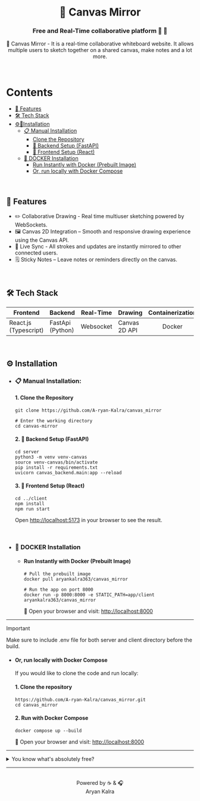 <div align="center">

# 🎨 Canvas Mirror

### Free and Real-Time collaborative platform 🦄 🚀

🎨 Canvas Mirror - It is a real-time collaborative whiteboard website. It allows multiple users to sketch together on a shared canvas, make notes and a lot more.

</div>

<br/>

# Contents

- [🚀 Features](#-features)
- [🛠️ Tech Stack](#%EF%B8%8F-tech-stack)
- [⚙️🔧Installation](#%EF%B8%8F-installation)
  - [📋 Manual Installation](#-manual-installation)
    - [Clone the Repository](#1-clone-the-repository)
    - [🚧 Backend Setup (FastAPI)](#2--backend-setup-fastapi)
    - [🌅 Frontend Setup (React)](#3--frontend-setup-react)
  - [🐳 DOCKER Installation](#-docker-installation)
    - [Run Instantly with Docker (Prebuilt Image)](#run-instantly-with-docker-prebuilt-image)
    - [Or, run locally with Docker Compose](#or-run-locally-with-docker-compose)


<br/>

## 🚀 Features

- ✏️ Collaborative Drawing - Real time multiuser sketching powered by WebSockets.
- 🖼️ Canvas 2D Integration – Smooth and responsive drawing experience using the Canvas API.
- 📡 Live Sync - All strokes and updates are instantly mirrored to other connected users.
- 🗒️ Sticky Notes – Leave notes or reminders directly on the canvas.

<br/>

## 🛠️ Tech Stack

| Frontend              | Backend          | Real-Time | Drawing       | Containerization |
| --------------------- | ---------------- | --------- | ------------- | :--------------: |
| React.js (Typescript) | FastApi (Python) | Websocket | Canvas 2D API |      Docker      |

<br/>

## ⚙️ Installation
  - ### 📋 Manual Installation:

    #### 1. Clone the Repository
    
    ```
    git clone https://github.com/A-ryan-Kalra/canvas_mirror
    
    # Enter the working directory
    cd canvas-mirror
    ```
    
    #### 2. 🚧 Backend Setup (FastAPI)
    
    ```
    cd server
    python3 -m venv venv-canvas
    source venv-canvas/bin/activate
    pip install -r requirements.txt
    uvicorn canvas_backend.main:app --reload
    ```
    
    #### 3. 🌅 Frontend Setup (React)
    
    ```
    cd ../client
    npm install
    npm run start
    ```
    
    Open <a href='http://localhost:5173'>http://localhost:5173</a> in your browser to see the result.
<br>

- ### 🐳 **DOCKER** Installation
  * #### Run Instantly with Docker (Prebuilt Image)
    ```
    # Pull the prebuilt image
    docker pull aryankalra363/canvas_mirror
    
    # Run the app on port 8000
    docker run -p 8000:8000 -e STATIC_PATH=app/client aryankalra363/canvas_mirror
    ```
    🔗 Open your browser and visit: <a href='http://localhost:8000'>http://localhost:8000</a>

---
> [!IMPORTANT] 
> Make sure to include .env file for both server and client directory before the build.

  * #### Or, run locally with Docker Compose
    

    If you would like to clone the code and run locally:
  
    #### 1. Clone the repository
    ```
    https://github.com/A-ryan-Kalra/canvas_mirror.git
    cd canvas_mirror
    ```
    #### 2. Run with Docker Compose
    ```
    docker compose up --build
    ```
    🔗 Open your browser and visit: <a href='http://localhost:8000'>http://localhost:8000</a>

---

<details>
  <summary>You know what's absolutely free?</summary>

- Leaving a ⭐ star
- 🍴Forking the repository
- No hidden fees, no subscriptions - just pure open-source love 🥰!

</details>

---

<div align="center">

<br>
Powered by ☕️ & 🎧 <br>
Aryan Kalra

</div>
